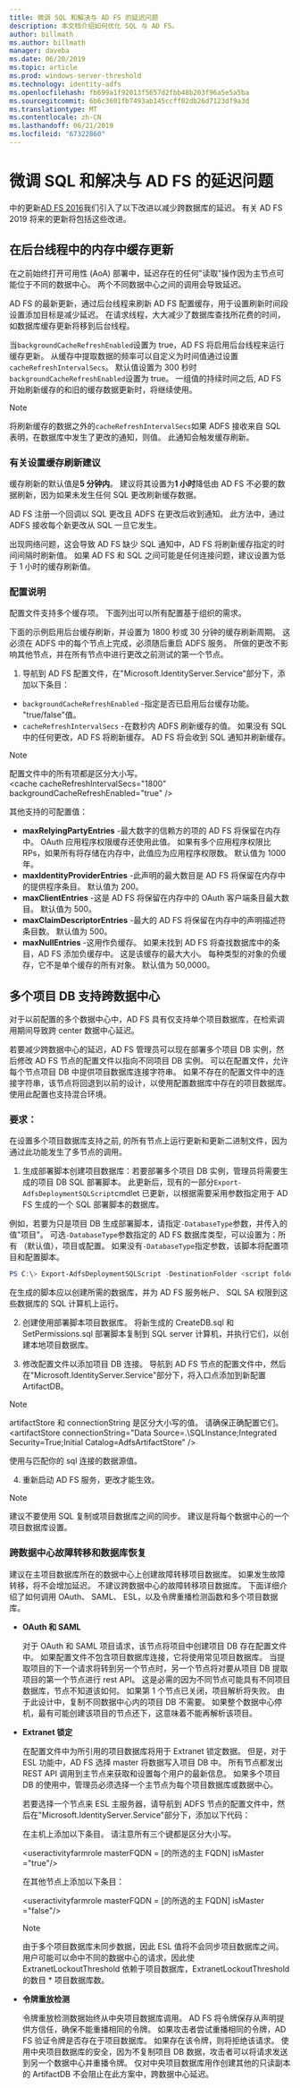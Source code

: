 ```yaml
---
title: 微调 SQL 和解决与 AD FS 的延迟问题
description: 本文档介绍如何优化 SQL 与 AD FS。
author: billmath
ms.author: billmath
manager: daveba
ms.date: 06/20/2019
ms.topic: article
ms.prod: windows-server-threshold
ms.technology: identity-adfs
ms.openlocfilehash: fb699a1f92013f5657d2fbb48b203f96a5e5a5ba
ms.sourcegitcommit: 6b6c3601fb7493ab145ccff02db26d7123df9a3d
ms.translationtype: MT
ms.contentlocale: zh-CN
ms.lasthandoff: 06/21/2019
ms.locfileid: "67322860"
---
```

# <a name="fine-tuning-sql-and-addressing-latency-issues-with-ad-fs"></a>微调 SQL 和解决与 AD FS 的延迟问题
中的更新[AD FS 2016](https://support.microsoft.com/help/4503294/windows-10-update-kb4503294)我们引入了以下改进以减少跨数据库的延迟。 有关 AD FS 2019 将来的更新将包括这些改进。

## <a name="in-memory-cache-update-in-background-thread"></a>在后台线程中的内存中缓存更新 
在之前始终打开可用性 (AoA) 部署中，延迟存在的任何"读取"操作因为主节点可能位于不同的数据中心。 两个不同数据中心之间的调用会导致延迟。  

AD FS 的最新更新，通过后台线程来刷新 AD FS 配置缓存，用于设置刷新时间段设置添加目标是减少延迟。 在请求线程，大大减少了数据库查找所花费的时间，如数据库缓存更新将移到后台线程。  

当`backgroundCacheRefreshEnabled`设置为 true，AD FS 将启用后台线程来运行缓存更新。 从缓存中提取数据的频率可以自定义为时间值通过设置`cacheRefreshIntervalSecs`。 默认值设置为 300 秒时`backgroundCacheRefreshEnabled`设置为 true。 一组值的持续时间之后, AD FS 开始刷新缓存的和旧的缓存数据更新时，将继续使用。  

>[!NOTE]
> 将刷新缓存的数据之外的`cacheRefreshIntervalSecs`如果 ADFS 接收来自 SQL 表明，在数据库中发生了更改的通知，则值。 此通知会触发缓存刷新。 

### <a name="recommendations-for-setting-the-cache-refresh"></a>有关设置缓存刷新建议 
缓存刷新的默认值是**5 分钟内**。 建议将其设置为**1 小时**降低由 AD FS 不必要的数据刷新，因为如果未发生任何 SQL 更改刷新缓存数据。  

AD FS 注册一个回调以 SQL 更改且 ADFS 在更改后收到通知。 此方法中，通过 ADFS 接收每个新更改从 SQL 一旦它发生。 

出现网络问题，这会导致 AD FS 缺少 SQL 通知中，AD FS 将刷新缓存指定的时间间隔时刷新值。 如果 AD FS 和 SQL 之间可能是任何连接问题，建议设置为低于 1 小时的缓存刷新值。  

### <a name="configuration-instructions"></a>配置说明 
配置文件支持多个缓存项。 下面列出可以所有配置基于组织的需求。 

下面的示例启用后台缓存刷新，并设置为 1800 秒或 30 分钟的缓存刷新周期。 这必须在 ADFS 中的每个节点上完成，必须随后重启 ADFS 服务。 所做的更改不影响其他节点，并在所有节点中进行更改之前测试的第一个节点。 

  1. 导航到 AD FS 配置文件，在"Microsoft.IdentityServer.Service"部分下，添加以下条目：  
  
  - `backgroundCacheRefreshEnabled`  -指定是否已启用后台缓存功能。 "true/false"值。
  - `cacheRefreshIntervalSecs` -在数秒内 ADFS 刷新缓存的值。 如果没有 SQL 中的任何更改，AD FS 将刷新缓存。 AD FS 将会收到 SQL 通知并刷新缓存。  
 
 >[!NOTE]
 > 配置文件中的所有项都是区分大小写。  
 &lt;cache cacheRefreshIntervalSecs="1800" backgroundCacheRefreshEnabled="true" /&gt; 
 
其他支持的可配置值： 

   - **maxRelyingPartyEntries** -最大数字的信赖方的项的 AD FS 将保留在内存中。 OAuth 应用程序权限缓存还使用此值。 如果有多个应用程序权限比 RPs，如果所有将存储在内存中，此值应为应用程序权限数。 默认值为 1000年。
   - **maxIdentityProviderEntries** -此声明的最大数目是 AD FS 将保留在内存中的提供程序条目。 默认值为 200。 
   - **maxClientEntries** -这是 AD FS 将保留在内存中的 OAuth 客户端条目最大数目。 默认值为 500。 
   - **maxClaimDescriptorEntries** -最大的 AD FS 将保留在内存中的声明描述符条目数。 默认值为 500。 
   - **maxNullEntries** -这用作负缓存。 如果未找到 AD FS 将查找数据库中的条目，AD FS 添加负缓存中。 这是该缓存的最大大小。 每种类型的对象的负缓存，它不是单个缓存的所有对象。 默认值为 50,0000。 

## <a name="multiple-artifact-db-support-across-datacenters"></a>多个项目 DB 支持跨数据中心 
对于以前配置的多个数据中心中，AD FS 具有仅支持单个项目数据库，在检索调用期间导致跨 center 数据中心延迟。  

若要减少跨数据中心的延迟，AD FS 管理员可以现在部署多个项目 DB 实例，然后修改 AD FS 节点的配置文件以指向不同项目 DB 实例。 可以在配置文件，允许每个节点项目 DB 中提供项目数据库连接字符串。 如果不存在的配置文件中的连接字符串，该节点将回退到以前的设计，以使用配置数据库中存在的项目数据库。  
使用此配置也支持混合环境。  

### <a name="requirements"></a>要求： 
在设置多个项目数据库支持之前, 的所有节点上运行更新和更新二进制文件，因为通过此功能发生了多节点的调用。 
  1. 生成部署脚本创建项目数据库：若要部署多个项目 DB 实例，管理员将需要生成的项目 DB SQL 部署脚本。 此更新后，现有的一部分`Export-AdfsDeploymentSQLScript`cmdlet 已更新，以根据需要采用参数指定用于 AD FS 生成的一个 SQL 部署脚本的数据库。 
 
 例如，若要为只是项目 DB 生成部署脚本，请指定`-DatabaseType`参数，并传入的值"项目"。 可选`-DatabaseType`参数指定的 AD FS 数据库类型，可以设置为：所有 （默认值），项目或配置。 如果没有`-DatabaseType`指定参数，该脚本将配置项目和配置脚本。  

   ```PowerShell
   PS C:\> Export-AdfsDeploymentSQLScript -DestinationFolder <script folder where scripts will be created> -ServiceAccountName <domain\serviceaccount> -DatabaseType "Artifact" 
   ```
在生成的脚本应以创建所需的数据库，并为 AD FS 服务帐户、 SQL SA 权限到这些数据库的 SQL 计算机上运行。

 2. 创建使用部署脚本项目数据库。 将新生成的 CreateDB.sql 和 SetPermissions.sql 部署脚本复制到 SQL server 计算机，并执行它们，以创建本地项目数据库。 
 
 3. 修改配置文件以添加项目 DB 连接。 
 导航到 AD FS 节点的配置文件中，然后在"Microsoft.IdentityServer.Service"部分下，将入口点添加到新配置 ArtifactDB。 

 >[!NOTE] 
 > artifactStore 和 connectionString 是区分大小写的值。 请确保正确配置它们。 &lt;artifactStore connectionString="Data Source=.\SQLInstance;Integrated Security=True;Initial Catalog=AdfsArtifactStore" /&gt; 
>
>使用与匹配你的 sql 连接的数据源值。



 4. 重新启动 AD FS 服务，更改才能生效。 
 
 >[!NOTE] 
 > 建议不要使用 SQL 复制或项目数据库之间的同步。 建议是将每个数据中心的一个项目数据库设置。 
 
### <a name="cross-datacenter-failover-and-database-recovery"></a>跨数据中心故障转移和数据库恢复  
建议在主项目数据库所在的数据中心上创建故障转移项目数据库。 如果发生故障转移，将不会增加延迟。 不建议跨数据中心的故障转移项目数据库。 下面详细介绍了如何调用 OAuth、 SAML、 ESL，以及令牌重播检测函数和多个项目数据库。 
 - **OAuth 和 SAML** 

   对于 OAuth 和 SAML 项目请求，该节点将项目中创建项目 DB 存在配置文件中。 如果配置文件不包含项目数据库连接，它将使用常见项目数据库。 当提取项目的下一个请求将转到另一个节点时，另一个节点将对要从项目 DB 提取项目的第一个节点进行 rest API。 这是必需的因为不同节点可能具有不同项目数据库，节点不知道该如何。 如果第 1 个节点已关闭，项目解析将失败。 由于此设计中，复制不同数据中心内的项目 DB 不需要。 如果整个数据中心停机，最有可能创建该项目的节点还下，这意味着不能再解析该项目。  

 - **Extranet 锁定** 

    在配置文件中为所引用的项目数据库将用于 Extranet 锁定数据。 但是，对于 ESL 功能中，AD FS 选择 master 将数据写入项目 DB 中。 所有节点都发出 REST API 调用到主节点来获取和设置每个用户的最新信息。 如果多个项目 DB 的使用中，管理员必须选择一个主节点为每个项目数据库或数据中心。 

    若要选择一个节点来 ESL 主服务器，请导航到 ADFS 节点的配置文件中，然后在"Microsoft.IdentityServer.Service"部分下，添加以下代码：       
    
    在主机上添加以下条目。 请注意所有三个键都是区分大小写。 

    &lt;useractivityfarmrole masterFQDN = [的所选的主 FQDN] isMaster ="true"/&gt;
    
    在其他节点上添加以下条目：

   &lt;useractivityfarmrole masterFQDN = [的所选的主 FQDN] isMaster ="false"/&gt;
 
    >[!NOTE] 
    >由于多个项目数据库未同步数据，因此 ESL 值将不会同步项目数据库之间。
    用户可能可以命中不同的数据中心的请求，因此使 ExtranetLockoutThreshold 依赖于项目数据库，ExtranetLockoutThreshold 的数目 * 项目数据库数。 
 
  - **令牌重放检测** 
    
    令牌重放检测数据始终从中央项目数据库调用。 AD FS 将令牌保存从声明提供方信任，确保不能重播相同的令牌。 如果攻击者尝试重播相同的令牌，AD FS 验证令牌是否存在于项目数据库。 如果存在该令牌，则将拒绝该请求。 使用中央项目数据库的安全，因为不复制项目 DB 数据，攻击者可以将请求发送到另一个数据中心并重播令牌。 仅对中央项目数据库用作创建其他的只读副本的 ArtifactDB 不会阻止在此方案中，跨数据中心延迟。    
 
 